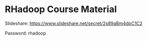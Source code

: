 RHadoop Course Material
=============

Slideshare: https://www.slideshare.net/secret/2s89aBm4dpC1C2

Password: rhadoop
